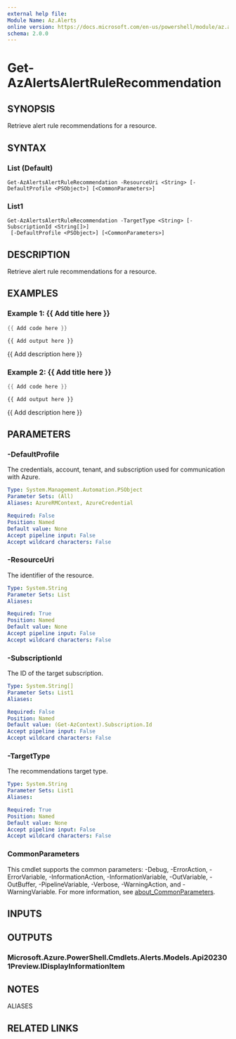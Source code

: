 ```yaml
---
external help file:
Module Name: Az.Alerts
online version: https://docs.microsoft.com/en-us/powershell/module/az.alerts/get-azalertsalertrulerecommendation
schema: 2.0.0
---
```


# Get-AzAlertsAlertRuleRecommendation

## SYNOPSIS
Retrieve alert rule recommendations for a resource.

## SYNTAX

### List (Default)
```
Get-AzAlertsAlertRuleRecommendation -ResourceUri <String> [-DefaultProfile <PSObject>] [<CommonParameters>]
```

### List1
```
Get-AzAlertsAlertRuleRecommendation -TargetType <String> [-SubscriptionId <String[]>]
 [-DefaultProfile <PSObject>] [<CommonParameters>]
```

## DESCRIPTION
Retrieve alert rule recommendations for a resource.

## EXAMPLES

### Example 1: {{ Add title here }}
```powershell
{{ Add code here }}
```

```output
{{ Add output here }}
```

{{ Add description here }}

### Example 2: {{ Add title here }}
```powershell
{{ Add code here }}
```

```output
{{ Add output here }}
```

{{ Add description here }}

## PARAMETERS

### -DefaultProfile
The credentials, account, tenant, and subscription used for communication with Azure.

```yaml
Type: System.Management.Automation.PSObject
Parameter Sets: (All)
Aliases: AzureRMContext, AzureCredential

Required: False
Position: Named
Default value: None
Accept pipeline input: False
Accept wildcard characters: False
```

### -ResourceUri
The identifier of the resource.

```yaml
Type: System.String
Parameter Sets: List
Aliases:

Required: True
Position: Named
Default value: None
Accept pipeline input: False
Accept wildcard characters: False
```

### -SubscriptionId
The ID of the target subscription.

```yaml
Type: System.String[]
Parameter Sets: List1
Aliases:

Required: False
Position: Named
Default value: (Get-AzContext).Subscription.Id
Accept pipeline input: False
Accept wildcard characters: False
```

### -TargetType
The recommendations target type.

```yaml
Type: System.String
Parameter Sets: List1
Aliases:

Required: True
Position: Named
Default value: None
Accept pipeline input: False
Accept wildcard characters: False
```

### CommonParameters
This cmdlet supports the common parameters: -Debug, -ErrorAction, -ErrorVariable, -InformationAction, -InformationVariable, -OutVariable, -OutBuffer, -PipelineVariable, -Verbose, -WarningAction, and -WarningVariable. For more information, see [about_CommonParameters](http://go.microsoft.com/fwlink/?LinkID=113216).

## INPUTS

## OUTPUTS

### Microsoft.Azure.PowerShell.Cmdlets.Alerts.Models.Api202301Preview.IDisplayInformationItem

## NOTES

ALIASES

## RELATED LINKS


